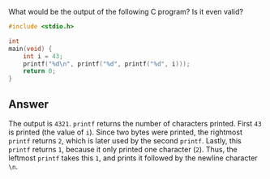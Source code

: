 What would be the output of the following C program? Is it even valid?
```C
#include <stdio.h>

int
main(void) {
    int i = 43;
    printf("%d\n", printf("%d", printf("%d", i)));
    return 0;
}
```

## Answer

The output is `4321`. `printf` returns the number of characters printed.
First `43` is printed (the value of `i`). Since two bytes were printed, the
rightmost `printf` returns `2`, which is later used by the second `printf`.
Lastly, this `printf` returns `1`, because it only printed one character (`2`).
Thus, the leftmost `printf` takes this `1`, and prints it followed by the
newline character `\n`.
